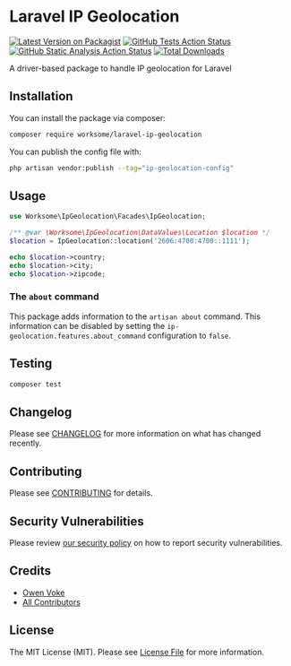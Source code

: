 # Laravel IP Geolocation

[![Latest Version on Packagist](https://img.shields.io/packagist/v/worksome/laravel-ip-geolocation.svg?style=flat-square)](https://packagist.org/packages/worksome/laravel-ip-geolocation)
[![GitHub Tests Action Status](https://img.shields.io/github/workflow/status/worksome/laravel-ip-geolocation/Tests?style=flat-square&label=tests)](https://github.com/worksome/laravel-ip-geolocation/actions?query=workflow%3ATests+branch%3Amain)
[![GitHub Static Analysis Action Status](https://img.shields.io/github/workflow/status/worksome/laravel-ip-geolocation/Static%20Analysis?label=static%20analysis&style=flat-square)](https://github.com/worksome/laravel-ip-geolocation/actions?query=workflow%3A"Static%20Analysis"+branch%3Amain)
[![Total Downloads](https://img.shields.io/packagist/dt/worksome/laravel-ip-geolocation.svg?style=flat-square)](https://packagist.org/packages/worksome/laravel-ip-geolocation)

A driver-based package to handle IP geolocation for Laravel

## Installation

You can install the package via composer:

```bash
composer require worksome/laravel-ip-geolocation
```

You can publish the config file with:

```bash
php artisan vendor:publish --tag="ip-geolocation-config"
```

## Usage

```php
use Worksome\IpGeolocation\Facades\IpGeolocation;

/** @var \Worksome\IpGeolocation\DataValues\Location $location */
$location = IpGeolocation::location('2606:4700:4700::1111');

echo $location->country;
echo $location->city;
echo $location->zipcode;
```

### The `about` command

This package adds information to the `artisan about` command. This information can be disabled by setting
the `ip-geolocation.features.about_command` configuration to `false`.

## Testing

```bash
composer test
```

## Changelog

Please see [CHANGELOG](CHANGELOG.md) for more information on what has changed recently.

## Contributing

Please see [CONTRIBUTING](.github/CONTRIBUTING.md) for details.

## Security Vulnerabilities

Please review [our security policy](../../security/policy) on how to report security vulnerabilities.

## Credits

- [Owen Voke](https://github.com/worksome)
- [All Contributors](../../contributors)

## License

The MIT License (MIT). Please see [License File](LICENSE.md) for more information.
